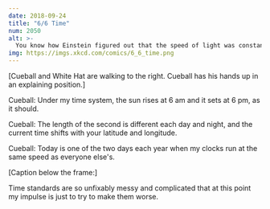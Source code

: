 ```yaml
---
date: 2018-09-24
title: "6/6 Time"
num: 2050
alt: >-
  You know how Einstein figured out that the speed of light was constant, and everything else had to change for consistency? My theory is like his, except not smart or good.
img: https://imgs.xkcd.com/comics/6_6_time.png
---
```

[Cueball and White Hat are walking to the right. Cueball has his hands up in an explaining position.]

Cueball: Under my time system, the sun rises at 6 am and it sets at 6 pm, as it should.

Cueball: The length of the second is different each day and night, and the current time shifts with your latitude and longitude.

Cueball: Today is one of the two days each year when my clocks run at the same speed as everyone else's.

[Caption below the frame:]

Time standards are so unfixably messy and complicated that at this point my impulse is just to try to make them worse.
